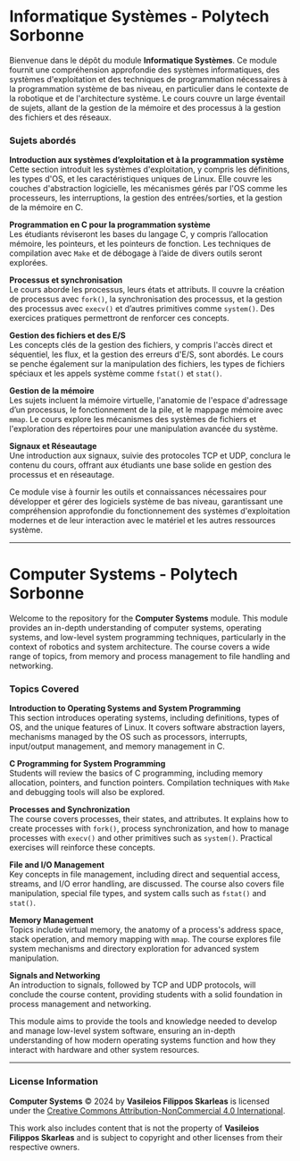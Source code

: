 # Informatique Systèmes - Polytech Sorbonne

Bienvenue dans le dépôt du module **Informatique Systèmes**. Ce module fournit une compréhension approfondie des systèmes informatiques, des systèmes d'exploitation et des techniques de programmation nécessaires à la programmation système de bas niveau, en particulier dans le contexte de la robotique et de l'architecture système. Le cours couvre un large éventail de sujets, allant de la gestion de la mémoire et des processus à la gestion des fichiers et des réseaux.

### Sujets abordés

**Introduction aux systèmes d’exploitation et à la programmation système**  
Cette section introduit les systèmes d'exploitation, y compris les définitions, les types d'OS, et les caractéristiques uniques de Linux. Elle couvre les couches d'abstraction logicielle, les mécanismes gérés par l'OS comme les processeurs, les interruptions, la gestion des entrées/sorties, et la gestion de la mémoire en C.

**Programmation en C pour la programmation système**  
Les étudiants réviseront les bases du langage C, y compris l’allocation mémoire, les pointeurs, et les pointeurs de fonction. Les techniques de compilation avec `Make` et de débogage à l’aide de divers outils seront explorées.

**Processus et synchronisation**  
Le cours aborde les processus, leurs états et attributs. Il couvre la création de processus avec `fork()`, la synchronisation des processus, et la gestion des processus avec `execv()` et d’autres primitives comme `system()`. Des exercices pratiques permettront de renforcer ces concepts.

**Gestion des fichiers et des E/S**  
Les concepts clés de la gestion des fichiers, y compris l'accès direct et séquentiel, les flux, et la gestion des erreurs d'E/S, sont abordés. Le cours se penche également sur la manipulation des fichiers, les types de fichiers spéciaux et les appels système comme `fstat()` et `stat()`.

**Gestion de la mémoire**  
Les sujets incluent la mémoire virtuelle, l'anatomie de l'espace d'adressage d’un processus, le fonctionnement de la pile, et le mappage mémoire avec `mmap`. Le cours explore les mécanismes des systèmes de fichiers et l'exploration des répertoires pour une manipulation avancée du système.

**Signaux et Réseautage**  
Une introduction aux signaux, suivie des protocoles TCP et UDP, conclura le contenu du cours, offrant aux étudiants une base solide en gestion des processus et en réseautage.

Ce module vise à fournir les outils et connaissances nécessaires pour développer et gérer des logiciels système de bas niveau, garantissant une compréhension approfondie du fonctionnement des systèmes d'exploitation modernes et de leur interaction avec le matériel et les autres ressources système.

---

# Computer Systems - Polytech Sorbonne

Welcome to the repository for the **Computer Systems** module. This module provides an in-depth understanding of computer systems, operating systems, and low-level system programming techniques, particularly in the context of robotics and system architecture. The course covers a wide range of topics, from memory and process management to file handling and networking.

### Topics Covered

**Introduction to Operating Systems and System Programming**  
This section introduces operating systems, including definitions, types of OS, and the unique features of Linux. It covers software abstraction layers, mechanisms managed by the OS such as processors, interrupts, input/output management, and memory management in C.

**C Programming for System Programming**  
Students will review the basics of C programming, including memory allocation, pointers, and function pointers. Compilation techniques with `Make` and debugging tools will also be explored.

**Processes and Synchronization**  
The course covers processes, their states, and attributes. It explains how to create processes with `fork()`, process synchronization, and how to manage processes with `execv()` and other primitives such as `system()`. Practical exercises will reinforce these concepts.

**File and I/O Management**  
Key concepts in file management, including direct and sequential access, streams, and I/O error handling, are discussed. The course also covers file manipulation, special file types, and system calls such as `fstat()` and `stat()`.

**Memory Management**  
Topics include virtual memory, the anatomy of a process's address space, stack operation, and memory mapping with `mmap`. The course explores file system mechanisms and directory exploration for advanced system manipulation.

**Signals and Networking**  
An introduction to signals, followed by TCP and UDP protocols, will conclude the course content, providing students with a solid foundation in process management and networking.

This module aims to provide the tools and knowledge needed to develop and manage low-level system software, ensuring an in-depth understanding of how modern operating systems function and how they interact with hardware and other system resources.

---

### License Information

**Computer Systems** © 2024 by **Vasileios Filippos Skarleas** is licensed under the [Creative Commons Attribution-NonCommercial 4.0 International](https://creativecommons.org/licenses/by-nc/4.0/).
  
This work also includes content that is not the property of **Vasileios Filippos Skarleas** and is subject to copyright and other licenses from their respective owners.
